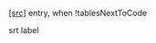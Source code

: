 [[src]](https://github.com/ghc/ghc/tree/master/compiler/cmm/CmmInfo.hs)
 entry, when !tablesNextToCode 

 srt label 